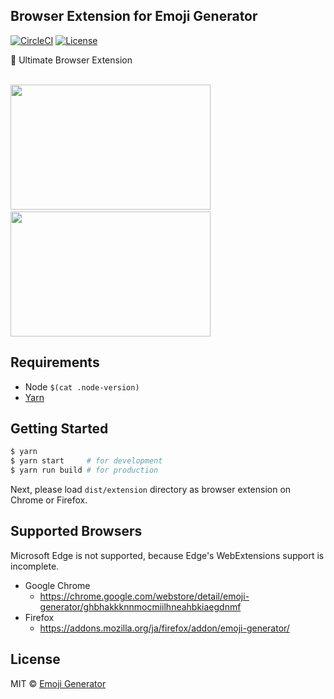 ## Browser Extension for Emoji Generator
[![CircleCI](https://circleci.com/gh/emoji-gen/browser-extension/tree/master.svg?style=shield)](https://circleci.com/gh/emoji-gen/browser-extension/tree/master)
[![License](https://img.shields.io/static/v1?label=License&message=MIT&color=green)](https://opensource.org/licenses/MIT)

:tada: Ultimate Browser Extension

<br><img src="pr/ss1.png" width="320" height="200" alt="">&nbsp;<img src="pr/ss2.png" width="320" height="200" alt="">

## Requirements

- Node `$(cat .node-version)`
- [Yarn](https://yarnpkg.com/)

## Getting Started

```bash
$ yarn
$ yarn start     # for development
$ yarn run build # for production
```

Next, please load `dist/extension` directory as browser extension on Chrome or Firefox.

## Supported Browsers
Microsoft Edge is not supported, because Edge's WebExtensions support is incomplete.

- Google Chrome
  - https://chrome.google.com/webstore/detail/emoji-generator/ghbhakkknnmocmiilhneahbkiaegdnmf
- Firefox
  - https://addons.mozilla.org/ja/firefox/addon/emoji-generator/

## License

MIT &copy; [Emoji Generator](https://emoji-gen.ninja/)
